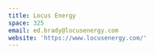 ```yaml
---
title: Locus Energy
space: 325
email: ed.brady@locusenergy.com
website: 'https://www.locusenergy.com/'
---
```


